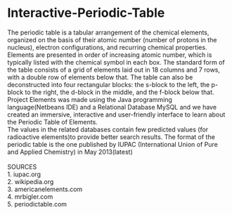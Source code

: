 # Interactive-Periodic-Table<br>
The periodic table is a tabular arrangement of the chemical elements, organized on the basis of their atomic number (number of protons in the nucleus), electron configurations, and recurring chemical properties.<br> Elements are presented in order of increasing atomic number, which is typically listed with the chemical symbol in each box. The standard form of the table consists of a grid of elements laid out in 18 columns and 7 rows, with a double row of elements below that. The table can also be deconstructed into four rectangular blocks: the s-block to the left, the p-block to the right, the d-block in the middle, and the f-block below that.<br>   Project Elements was made using the Java programming language(Netbeans IDE) and a Relational Database MySQL and we have created an immersive, interactive and user-friendly interface to learn about the Periodic Table of Elements.<br>   The values in the related databases contain few predicted values (for radioactive elements)to provide better search results. The format of the periodic table is the one published by IUPAC (International Union of Pure and Applied Chemistry) in May 2013(latest)<br><br>SOURCES<br>1. iupac.org<br>2. wikipedia.org<br>3. americanelements.com<br>4. mrbigler.com<br>5. periodictable.com<br>

